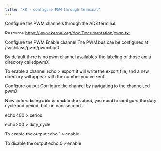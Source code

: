 ```yaml
---
title: "X8 - configure PWM through terminal"
---
```


Configure the PWM channels through the ADB terminal.

Resource https://www.kernel.org/doc/Documentation/pwm.txt

Configure the PWM
Enable channel
The PWM bus can be configured at /sys/class/pwm/pwmchip0

By default there is no pwm channel availables, the labeling of those are a directory calledpwmX

To enable a channel echo <channel number> > export it will write the export file, and a new directory will appear with the number you’ve sent.

Configure output
Configure the channel by navigating to the channel, cd pwmX

Now before being able to enable the output, you need to configure the duty cycle and period, both in nanoseconds.

echo 400 > period

echo 200 > duty_cycle

To enable the output echo 1 > enable

To disable the output echo 0 > enable